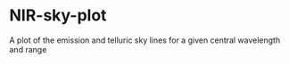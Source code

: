 # NIR-sky-plot
A plot of the emission and telluric sky lines for a given central wavelength and range

